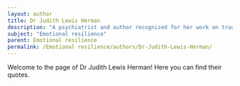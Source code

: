 ```yaml
---
layout: author
title: Dr Judith Lewis Herman
description: "A psychiatrist and author recognized for her work on trauma and recovery, highlighting how individuals can rebuild emotional strength after traumatic experiences."
subject: "Emotional resilience"
parent: Emotional resilience
permalink: /Emotional resilience/authors/Dr-Judith-Lewis-Herman/
---
```


Welcome to the page of Dr Judith Lewis Herman! Here you can find their quotes.
